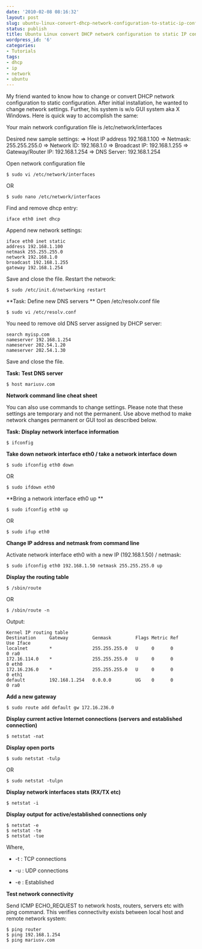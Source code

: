 ```yaml
---
date: '2010-02-08 08:16:32'
layout: post
slug: ubuntu-linux-convert-dhcp-network-configuration-to-static-ip-configuration
status: publish
title: Ubuntu Linux convert DHCP network configuration to static IP configuration
wordpress_id: '6'
categories:
- Tutorials
tags:
- dhcp
- ip
- network
- ubuntu
---
```


My friend wanted to know how to change or convert DHCP network configuration to static configuration. After initial installation, he wanted to change network settings. Further, his system is w/o GUI system aka X Windows. Here is quick way to accomplish the same:

Your main network configuration file is /etc/network/interfaces

Desired new sample settings:
=> Host IP address 192.168.1.100
=> Netmask: 255.255.255.0
=> Network ID: 192.168.1.0
=> Broadcast IP: 192.168.1.255
=> Gateway/Router IP: 192.168.1.254
=> DNS Server: 192.168.1.254

Open network configuration file


    
    $ sudo vi /etc/network/interfaces



OR


    
    $ sudo nano /etc/network/interfaces



Find and remove dhcp entry:


    
    iface eth0 inet dhcp



Append new network settings:


    
    iface eth0 inet static
    address 192.168.1.100
    netmask 255.255.255.0
    network 192.168.1.0
    broadcast 192.168.1.255
    gateway 192.168.1.254



Save and close the file. Restart the network:


    
    $ sudo /etc/init.d/networking restart



**Task: Define new DNS servers
**
Open /etc/resolv.conf file


    
    $ sudo vi /etc/resolv.conf 



You need to remove old DNS server assigned by DHCP server:


    
    search myisp.com
    nameserver 192.168.1.254
    nameserver 202.54.1.20
    nameserver 202.54.1.30



Save and close the file.

**Task: Test DNS server**


    
    $ host mariusv.com



**Network command line cheat sheet**

You can also use commands to change settings. Please note that these settings are temporary and not the permanent. Use above method to make network changes permanent or GUI tool as described below.

**Task: Display network interface information**


    
    $ ifconfig



**Take down network interface eth0 / take a network interface down**


    
    $ sudo ifconfig eth0 down



OR


    
    $ sudo ifdown eth0 



**Bring a network interface eth0 up **


    
    $ sudo ifconfig eth0 up



OR


    
    $ sudo ifup eth0 



**Change IP address and netmask from command line**

Activate network interface eth0 with a new IP (192.168.1.50) / netmask:


    
    $ sudo ifconfig eth0 192.168.1.50 netmask 255.255.255.0 up



**Display the routing table**


    
    $ /sbin/route 



OR


    
    $ /sbin/route -n



Output:


    
    Kernel IP routing table
    Destination     Gateway         Genmask         Flags Metric Ref    Use Iface
    localnet        *               255.255.255.0   U     0      0        0 ra0
    172.16.114.0    *               255.255.255.0   U     0      0        0 eth0
    172.16.236.0    *               255.255.255.0   U     0      0        0 eth1
    default         192.168.1.254   0.0.0.0         UG    0      0        0 ra0
    



**Add a new gateway**


    
    $ sudo route add default gw 172.16.236.0



**Display current active Internet connections (servers and established connection)**


    
    $ netstat -nat



**Display open ports**


    
    $ sudo netstat -tulp



OR


    
    $ sudo netstat -tulpn



**Display network interfaces stats (RX/TX etc)** 


    
    $ netstat -i



**Display output for active/established connections only**


    
    $ netstat -e
    $ netstat -te
    $ netstat -tue





Where,






  * -t : TCP connections 


  * -u : UDP connections


  * -e : Established 

**Test network connectivity**

Send ICMP ECHO_REQUEST to network hosts, routers, servers etc with ping command. This verifies connectivity exists between local host and remote network system:




    
    $ ping router
    $ ping 192.168.1.254
    $ ping mariusv.com








